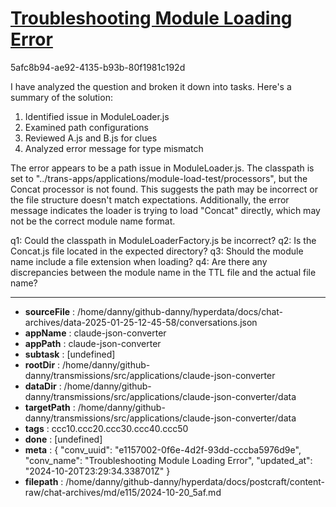 # [Troubleshooting Module Loading Error](https://claude.ai/chat/e1157002-0f6e-4d2f-93dd-cccba5976d9e)

5afc8b94-ae92-4135-b93b-80f1981c192d

 I have analyzed the question and broken it down into tasks. Here's a summary of the solution:

1. Identified issue in ModuleLoader.js
2. Examined path configurations
3. Reviewed A.js and B.js for clues
4. Analyzed error message for type mismatch

The error appears to be a path issue in ModuleLoader.js. The classpath is set to "../trans-apps/applications/module-load-test/processors", but the Concat processor is not found. This suggests the path may be incorrect or the file structure doesn't match expectations. Additionally, the error message indicates the loader is trying to load "Concat" directly, which may not be the correct module name format.

q1: Could the classpath in ModuleLoaderFactory.js be incorrect?
q2: Is the Concat.js file located in the expected directory?
q3: Should the module name include a file extension when loading?
q4: Are there any discrepancies between the module name in the TTL file and the actual file name?

---

* **sourceFile** : /home/danny/github-danny/hyperdata/docs/chat-archives/data-2025-01-25-12-45-58/conversations.json
* **appName** : claude-json-converter
* **appPath** : claude-json-converter
* **subtask** : [undefined]
* **rootDir** : /home/danny/github-danny/transmissions/src/applications/claude-json-converter
* **dataDir** : /home/danny/github-danny/transmissions/src/applications/claude-json-converter/data
* **targetPath** : /home/danny/github-danny/transmissions/src/applications/claude-json-converter/data
* **tags** : ccc10.ccc20.ccc30.ccc40.ccc50
* **done** : [undefined]
* **meta** : {
  "conv_uuid": "e1157002-0f6e-4d2f-93dd-cccba5976d9e",
  "conv_name": "Troubleshooting Module Loading Error",
  "updated_at": "2024-10-20T23:29:34.338701Z"
}
* **filepath** : /home/danny/github-danny/hyperdata/docs/postcraft/content-raw/chat-archives/md/e115/2024-10-20_5af.md